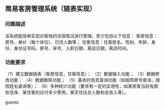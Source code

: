 ## 简易客房管理系统（链表实现）

### 问题描述
该系统能简单实现对客栈的住宿情况进行管理。至少包括以下信息：
客房信息：房号、单价（每个床位）、已住人数等；
住客信息：住客姓名、性别、年龄、身份、身份证号码，房号，床号、入职日期、离店日期，离店时间。

### 功能要求
（1）建立数据链表（客房信息，住客信息）；
（2）数据输入功能；
（3）数据修改功能；
（4）数据删除功能；
（5）基本的信息查询功能（如按照房号查询，按照姓名查询等）；
（6）多种统计功能（要求有一定的实用性，如某房客当前有那些空床、某住客的应付多少费用，某天住店总人数和总收入等）。

guests

